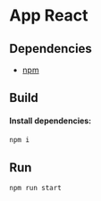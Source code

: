 # App React

## Dependencies  
- [npm](https://www.npmjs.com/)

## Build

#### Install dependencies:
```sh
npm i
```


## Run
```sh
npm run start
```
